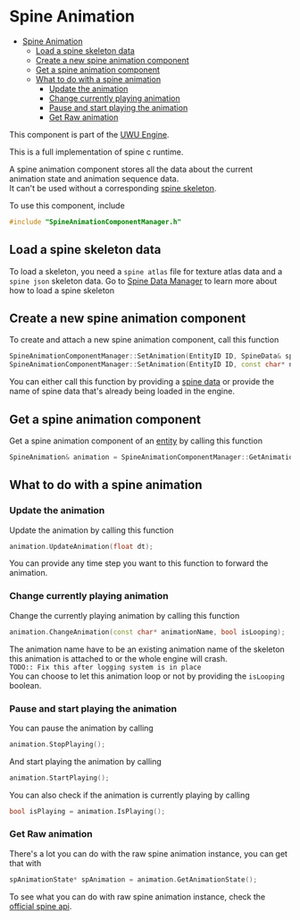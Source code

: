 # Spine Animation

- [Spine Animation](#spine-animation)
  - [Load a spine skeleton data](#load-a-spine-skeleton-data)
  - [Create a new spine animation component](#create-a-new-spine-animation-component)
  - [Get a spine animation component](#get-a-spine-animation-component)
  - [What to do with a spine animation](#what-to-do-with-a-spine-animation)
    - [Update the animation](#update-the-animation)
    - [Change currently playing animation](#change-currently-playing-animation)
    - [Pause and start playing the animation](#pause-and-start-playing-the-animation)
    - [Get Raw animation](#get-raw-animation)

This component is part of the [UWU Engine](../../README.md).

This is a full implementation of spine c runtime.

A spine animation component stores all the data about the current animation state and animation sequence data.  
It can't be used without a corresponding [spine skeleton](SpineSkeleton.md).

To use this component, include
```cpp
#include "SpineAnimationComponentManager.h"
```

## Load a spine skeleton data
To load a skeleton, you need a `spine atlas` file for texture atlas data and a `spine json` skeleton data. Go to [Spine Data Manager](../Stateless/SpineData.md) to learn more about how to load a spine skeleton

## Create a new spine animation component
To create and attach a new spine animation component, call this function
```cpp
SpineAnimationComponentManager::SetAnimation(EntityID ID, SpineData& spineData);
SpineAnimationComponentManager::SetAnimation(EntityID ID, const char* name);
```
You can either call this function by providing a [spine data](../Stateless/SpineData.md) or provide the name of spine data that's already being loaded in the engine.

## Get a spine animation component
Get a spine animation component of an [entity](../Systems/EntitySys.md) by calling this function
```cpp
SpineAnimation& animation = SpineAnimationComponentManager::GetAnimation(EntityID);
```

## What to do with a spine animation

### Update the animation
Update the animation by calling this function
```cpp
animation.UpdateAnimation(float dt);
```
You can provide any time step you want to this function to forward the animation.

### Change currently playing animation
Change the currently playing animation by calling this function
```cpp
animation.ChangeAnimation(const char* animationName, bool isLooping);
```
The animation name have to be an existing animation name of the skeleton this animation is attached to or the whole engine will crash.  
`TODO:: Fix this after logging system is in place`  
You can choose to let this animation loop or not by providing the `isLooping` boolean.

### Pause and start playing the animation
You can pause the animation by calling
```cpp
animation.StopPlaying();
```
And start playing the animation by calling
```cpp
animation.StartPlaying();
```
You can also check if the animation is currently playing by calling
```cpp
bool isPlaying = animation.IsPlaying();
```

### Get Raw animation
There's a lot you can do with the raw spine animation instance, you can get that with
```cpp
spAnimationState* spAnimation = animation.GetAnimationState();
```
To see what you can do with raw spine animation instance, check the [official spine api](http://esotericsoftware.com/spine-api-reference).
